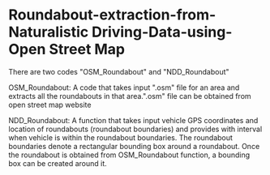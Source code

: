 # Roundabout-extraction-from-Naturalistic Driving-Data-using-Open Street Map

There are two codes "OSM_Roundabout" and "NDD_Roundabout"

OSM_Roundabout: A code that takes input ".osm" file for an area and extracts all the roundabouts in that area.".osm" file can be obtained from open street map website

NDD_Roundabout: A function that takes input vehicle GPS coordinates and location of roundabouts (roundabout boundaries) and provides with interval when vehicle is within the roundabout boundaries. The roundabout boundaries denote a rectangular bounding box around a roundabout. Once the roundabout is obtained from OSM_Roundabout function, a bounding box can be created around it.    
